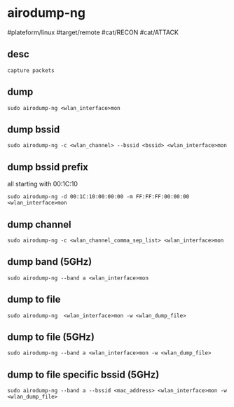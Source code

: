 # airodump-ng

#plateform/linux #target/remote #cat/RECON #cat/ATTACK

## desc
```
capture packets
```


## dump
```
sudo airodump-ng <wlan_interface>mon
```


## dump bssid
```
sudo airodump-ng -c <wlan_channel> --bssid <bssid> <wlan_interface>mon
```

## dump bssid prefix
all starting with 00:1C:10
```
sudo airodump-ng -d 00:1C:10:00:00:00 -m FF:FF:FF:00:00:00 <wlan_interface>mon
```

## dump channel
```
sudo airodump-ng -c <wlan_channel_comma_sep_list> <wlan_interface>mon
```

## dump band (5GHz)
```
sudo airodump-ng --band a <wlan_interface>mon 
```

## dump to file
```
sudo airodump-ng  <wlan_interface>mon -w <wlan_dump_file>
```

## dump to file (5GHz)
```
sudo airodump-ng --band a <wlan_interface>mon -w <wlan_dump_file>
```

## dump to file specific bssid (5GHz)
```
sudo airodump-ng --band a --bssid <mac_address> <wlan_interface>mon -w <wlan_dump_file>
```